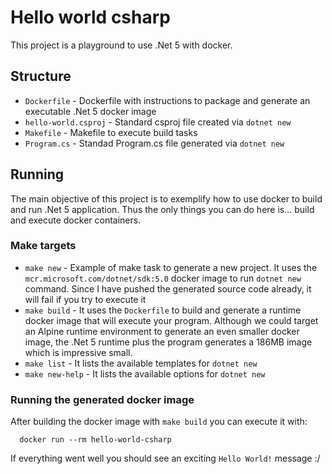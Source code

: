 # Hello world csharp

This project is a playground to use .Net 5 with docker.

## Structure

* `Dockerfile` - Dockerfile with instructions to package and generate an executable .Net 5 docker image
* `hello-world.csproj` - Standard csproj file created via `dotnet new`
* `Makefile` - Makefile to execute build tasks
* `Program.cs` - Standad Program.cs file generated via `dotnet new`

## Running
The main objective of this project is to exemplify how to use docker to build and run .Net 5 application. Thus the only things you can do here is... build and execute docker containers.

### Make targets

* `make new` - Example of make task to generate a new project. It uses the `mcr.microsoft.com/dotnet/sdk:5.0` docker image to run `dotnet new` command. Since I have pushed the generated source code already, it will fail if you try to execute it
* `make build` - It uses the `Dockerfile` to build and generate a runtime docker image that will execute your program.
Although we could target an Alpine runtime environment to generate an even smaller docker image, the .Net 5 runtime plus the program generates a 186MB image which is impressive small.
* `make list` - It lists the available templates for `dotnet new`
* `make new-help` - It lists the available options for `dotnet new`

### Running the generated docker image
After building the docker image with `make build` you can execute it with:

```
  docker run --rm hello-world-csharp
```

If everything went well you should see an exciting `Hello World!` message :/